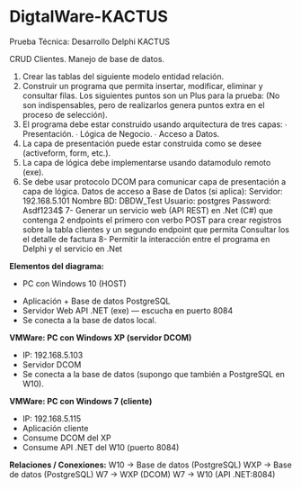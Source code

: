 # DigtalWare-KACTUS
Prueba Técnica: Desarrollo Delphi KACTUS

CRUD Clientes. Manejo de base de datos.
1. Crear las tablas del siguiente modelo entidad relación.
2. Construir un programa que permita insertar, modificar, eliminar y consultar filas.
Los siguientes puntos son un Plus para la prueba: (No son indispensables, pero de realizarlos genera puntos extra en el proceso de selección).
3. El programa debe estar construido usando arquitectura de tres capas:
∙ Presentación.
∙ Lógica de Negocio.
∙ Acceso a Datos.
4. La capa de presentación puede estar construida como se desee (activeform, form, etc.).
5. La capa de lógica debe implementarse usando datamodulo remoto (exe).
6. Se debe usar protocolo DCOM para comunicar capa de presentación a capa de lógica.
Datos de acceso a Base de Datos (si aplica):
Servidor: 192.168.5.101
Nombre BD: DBDW_Test
Usuario: postgres
Password: Asdf1234$
7- Generar un servicio web (API REST) en .Net (C#) que contenga 2 endpoints el primero con verbo POST para crear registros sobre la tabla clientes y un segundo endpoint que permita Consultar los el detalle de factura
8- Permitir la interacción entre el programa en Delphi y el servicio en .Net

**Elementos del diagrama:**
* PC con Windows 10 (HOST)
- Aplicación + Base de datos PostgreSQL
- Servidor Web API .NET (exe) — escucha en puerto 8084
- Se conecta a la base de datos local.

**VMWare: PC con Windows XP (servidor DCOM)**
- IP: 192.168.5.103
- Servidor DCOM
- Se conecta a la base de datos (supongo que también a PostgreSQL en W10).

**VMWare: PC con Windows 7 (cliente)**
- IP: 192.168.5.115
- Aplicación cliente
- Consume DCOM del XP
- Consume API .NET del W10 (puerto 8084)

**Relaciones / Conexiones:**
W10 → Base de datos (PostgreSQL)
WXP → Base de datos (PostgreSQL)
W7 → WXP (DCOM)
W7 → W10 (API .NET:8084)

